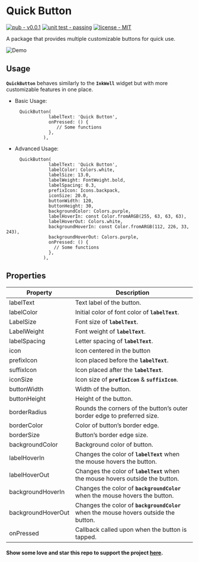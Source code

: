# Quick Button
[![pub - v0.0.1](https://img.shields.io/badge/pub-v0.0.1-blue)](https://) [![unit test - passing](https://img.shields.io/badge/unit_test-passing-2ea44f?logo=github)](https://) [![license - MIT](https://img.shields.io/badge/license-MIT-blue)](https://)

A package that provides multiple customizable buttons for quick use.

![Demo](https://firebasestorage.googleapis.com/v0/b/mocon-3075b.appspot.com/o/14.08.2023_01.18.45_REC.gif?alt=media&token=b80d9653-a66b-4921-8ab7-3b5c7ef5aa50)

## Usage

**`QuickButton`** behaves similarly to the **`InkWell`** widget but with more customizable features in one place.

- Basic Usage:

```
     QuickButton(
                labelText: 'Quick Button',
                onPressed: () {
                   // Some functions
                },
              ),
```
- Advanced Usage:

```
     QuickButton(
                labelText: 'Quick Button',
                labelColor: Colors.white,
                labelSize: 13.0,
                labelWeight: FontWeight.bold,
                labelSpacing: 0.3,
                prefixIcon: Icons.backpack,
                iconSize: 20.0,
                buttonWidth: 120,
                buttonHeight: 30,
                backgroundColor: Colors.purple,
                labelHoverIn: const Color.fromARGB(255, 63, 63, 63),
                labelHoverOut: Colors.white,
                backgroundHoverIn: const Color.fromARGB(112, 226, 33, 243),
                backgroundHoverOut: Colors.purple,
                onPressed: () {
                  // Some functions
                },
              ),
```

## Properties

| Property           | Description                                                                    |
|--------------------|--------------------------------------------------------------------------------|
| labelText        | Text label of the button.                                                   |
| labelColor         | Initial color of font color of **`labelText`**.                                      |
| LabelSize          | Font size of **`labelText`**.                                                         |
| LabelWeight        | Font weight of **`labelText`**.                                                           |
| labelSpacing       | Letter spacing of **`labelText`**.                                                    |
| icon         | Icon centered in the button                                              |
| prefixIcon         | Icon placed before the **`labelText`**.                                              |
| suffixIcon         | Icon placed after the **`labelText`**.                                               |
| iconSize           | Icon size of **`prefixIcon`** & **`suffixIcon`**.                                          |
| buttonWidth         | Width of the button.                                                           |
| buttonHeight         | Height of the button.                                                           |
| borderRadius       | Rounds the corners of the button’s outer border edge to preferred size.        |
| borderColor        | Color of button’s border edge.                                                 |
| borderSize         | Button’s border edge size.                                                     |
| backgroundColor    | Background color of button.                                                    |
| labelHoverIn       | Changes the color of **`labelText`** when the mouse hovers the button.               |
| labelHoverOut      | Changes the color of **`labelText`** when the mouse hovers outside the button.       |
| backgroundHoverIn  | Changes the color of **`backgroundColor`** when the mouse hovers the button.         |
| backgroundHoverOut | Changes the color of **`backgroundColor`** when the mouse hovers outside the button. |
| onPressed          | Callback called upon when the button is tapped.                                |

#### Show some love and star this repo to support the project [here](https://github.com/pozadkey/quick_button). 

